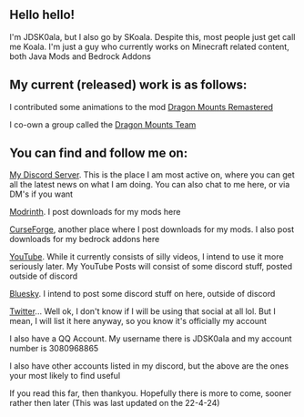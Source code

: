 ## Hello hello!

I'm JDSK0ala, but I also go by SKoala. Despite this, most people just get call me Koala. I'm just a guy who currently works on Minecraft related content, both Java Mods and Bedrock Addons

## My current (released) work is as follows:

I contributed some animations to the mod [Dragon Mounts Remastered](https://modrinth.com/mod/dmr)

I co-own a group called the [Dragon Mounts Team](https://github.com/DragonMounts-Team)

## You can find and follow me on:

[My Discord Server](https://discord.gg/FbRxshQvnC). This is the place I am most active on, where you can get all the latest news on what I am doing. You can also chat to me here, or via DM's if you want

[Modrinth](https://modrinth.com/user/JDSK0ala). I post downloads for my mods here

[CurseForge](https://www.curseforge.com/members/jdsk0ala/projects), another place where I post downloads for my mods. I also post downloads for my bedrock addons here

[YouTube](https://www.youtube.com/@JDSK0ala). While it currently consists of silly videos, I intend to use it more seriously later. My YouTube Posts will consist of some discord stuff, posted outside of discord

[Bluesky](https://bsky.app/profile/jdsk0ala.bsky.social). I intend to post some discord stuff on here, outside of discord

[Twitter](https://x.com/JDSK0ala)... Well ok, I don't know if I will be using that social at all lol. But I mean, I will list it here anyway, so you know it's officially my account

I also have a QQ Account. My username there is JDSK0ala and my account number is 3080968865

I also have other accounts listed in my discord, but the above are the ones your most likely to find useful


If you read this far, then thankyou. Hopefully there is more to come, sooner rather then later
(This was last updated on the 22-4-24)

<!--
**JDSK0ala/JDSK0ala** is a ✨ _special_ ✨ repository because its `README.md` (this file) appears on your GitHub profile.

Here are some ideas to get you started:

- 🔭 I’m currently working on ...
- 🌱 I’m currently learning ...
- 👯 I’m looking to collaborate on ...
- 🤔 I’m looking for help with ...
- 💬 Ask me about ...
- 📫 How to reach me: ...
- 😄 Pronouns: ...
- ⚡ Fun fact: ...
-->
